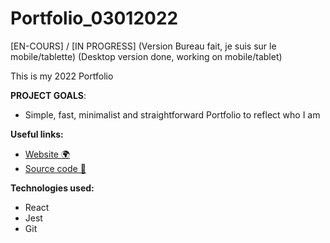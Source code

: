 # Portfolio_03012022

[EN-COURS] / [IN PROGRESS]
(Version Bureau fait, je suis sur le mobile/tablette)
(Desktop version done, working on mobile/tablet)

This is my 2022 Portfolio

**PROJECT GOALS**:

- Simple, fast, minimalist and straightforward Portfolio to reflect who I am

**Useful links:**

- [Website 🌍](https://benjaminlesne.github.io/Portfolio_03012022/)
- [Source code 📖](https://github.com/BenjaminLesne/Portfolio_03012022)

**Technologies used:**

- React
- Jest
- Git
